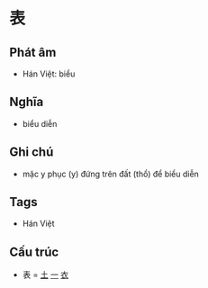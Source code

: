 # 表

## Phát âm
* Hán Việt: biểu

## Nghĩa
* biểu diễn

## Ghi chú
* mặc y phục (y) đứng trên đất (thổ) để biểu diễn

## Tags
* Hán Việt

## Cấu trúc
* 表 = [土](土.md) [一](一.md) [衣](衣.md)

<script>window.HANZI_FIELD='表';</script>